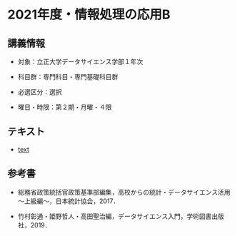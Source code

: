 # 2021年度・情報処理の応用B



## 講義情報

- 対象：立正大学データサイエンス学部１年次
- 科目群：専門科目・専門基礎科目群

- 必選区分：選択

- 曜日・時限：第２期・月曜・４限



## テキスト

- [text](text.pdf)



## 参考書

- 総務省政策統括官政策基準部編集，高校からの統計・データサイエンス活用～上級編～，日本統計協会，2017．

- 竹村彰通・姫野哲人・高田聖治編，データサイエンス入門，学術図書出版社，2019．
